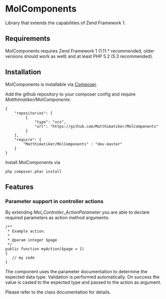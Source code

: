 # MolComponents #

Library that extends the capabilities of Zend Framework 1.

## Requirements ##

MolComponents requires Zend Framework 1 (1.11.* recommended, older versions should work as well) 
and at least PHP 5.2 (5.3 recommended).

## Installation ##

MolComponents is installable via  [Composer](https://github.com/composer/composer).

Add the github repository to your composer config and require
*Matthimatiker/MolComponents*:

    {
        "repositories": [
             {
                 "type": "vcs",
                 "url": "https://github.com/Matthimatiker/MolComponents"
             }
        ],
        "require": {
            "Matthimatiker/MolComponents" : "dev-master"
        }
    }
    
Install MolComponents via 

    php composer.phar install
    
## Features ##

### Parameter support in controller actions ###

By extending *Mol_Controller_ActionParameter* you are able to declare 
required parameters as action method arguments:

    /**
     * Example action.
     *
     * @param integer $page
     */
    public function myAction($page = 1) 
    {
       // my code
    }
    
The component uses the parameter documentation to determine the expected
data type. Validation is performed automatically. On success the value is 
casted to the expected type and passed to the action as argument.

Please refer to the class documentation for details.